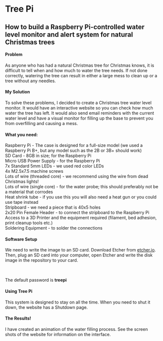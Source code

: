 <h1>Tree Pi</h1>
<h2>How to build a Raspberry Pi-controlled water level monitor and alert system for natural Christmas trees</h2>

<h4>Problem</h4>
As anyone who has had a natural Christmas tree for Christmas knows, it is difficult to tell when and how much to water the tree needs. If not done correctly, watering the tree can result in either a large mess to clean up or a tree without any needles.

<h4>My Solution</h4>
To solve these problems, I decided to create a Christmas tree water level monitor. It would have an interactive website so you can check how much water the tree has left. It would also send email reminders with the current water level and have a visual monitor for filling up the base to prevent you from overfilling and causing a mess.

<h4>What you need:</h4>
Raspberry Pi - The case is designed for a full-size model (we used a Raspberry Pi B+, but any model such as the 2B or 3B+ should work)<br>
SD Card - 8GB in size; for the Raspberry Pi<br>
Micro USB Power Supply - for the Raspberry Pi<br>
7x Standard 5mm LEDs - we used red color LEDs<br>
4x M2.5x7.5 machine screws<br>
Lots of wire (threaded core) - we recommend using the wire from dead Christmas lights!<br>
Lots of wire (single core) - for the water probe; this should preferably not be a material that corrodes<br>
Heat shrink tube - if you use this you will also need a heat gun or you could use tape instead<br>
Stripboard - we need a piece that is 40x5 holes<br>
2x20 Pin Female Header - to connect the stripboard to the Raspberry Pi<br>
Access to a 3D Printer and the equipment required (filament, bed adhesion, print cleanup tools etc.)<br>
Soldering Equipment - to solder the connections<br>

<h4>Software Setup</h4>

We need to write the image to an SD card. Download Etcher from <a href="etcher.io" target="_blank">etcher.io</a>. Then, plug an SD card into your computer, open Etcher and write the disk image in the repository to your card.

<br><br>The default password is <b>treepi</b><br>

<h4>Using Tree Pi</h4>
This system is designed to stay on all the time. When you need to shut it down, the website has a Shutdown page.

<h4>The Results!</h4>
I have created an animation of the water filling process. See the screen shots of the website for information on the interface.
